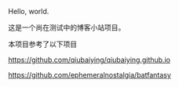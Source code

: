 Hello, world.

这是一个尚在测试中的博客小站项目。

本项目参考了以下项目

https://github.com/qiubaiying/qiubaiying.github.io

https://github.com/ephemeralnostalgia/batfantasy
